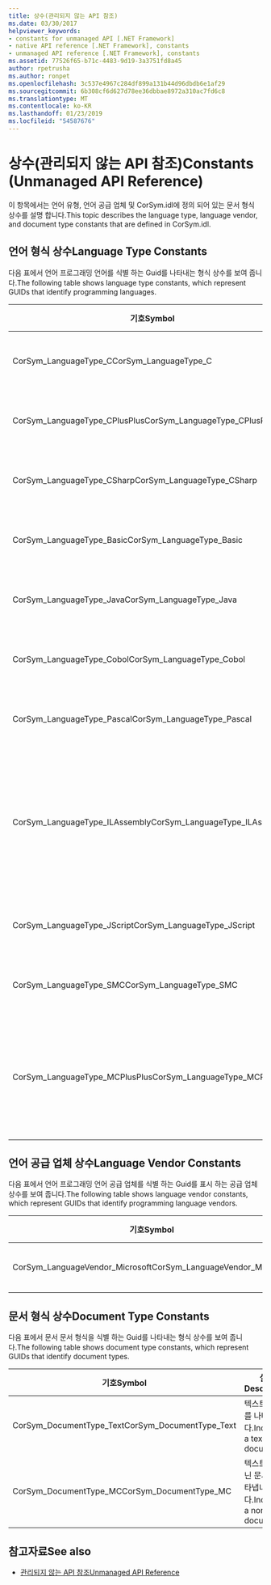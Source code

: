 ```yaml
---
title: 상수(관리되지 않는 API 참조)
ms.date: 03/30/2017
helpviewer_keywords:
- constants for unmanaged API [.NET Framework]
- native API reference [.NET Framework], constants
- unmanaged API reference [.NET Framework], constants
ms.assetid: 77526f65-b71c-4483-9d19-3a3751fd8a45
author: rpetrusha
ms.author: ronpet
ms.openlocfilehash: 3c537e4967c284df899a131b44d96dbdb6e1af29
ms.sourcegitcommit: 6b308cf6d627d78ee36dbbae8972a310ac7fd6c8
ms.translationtype: MT
ms.contentlocale: ko-KR
ms.lasthandoff: 01/23/2019
ms.locfileid: "54587676"
---
```

# <a name="constants-unmanaged-api-reference"></a><span data-ttu-id="2b3ed-102">상수(관리되지 않는 API 참조)</span><span class="sxs-lookup"><span data-stu-id="2b3ed-102">Constants (Unmanaged API Reference)</span></span>
<span data-ttu-id="2b3ed-103">이 항목에서는 언어 유형, 언어 공급 업체 및 CorSym.idl에 정의 되어 있는 문서 형식 상수를 설명 합니다.</span><span class="sxs-lookup"><span data-stu-id="2b3ed-103">This topic describes the language type, language vendor, and document type constants that are defined in CorSym.idl.</span></span>  
  
## <a name="language-type-constants"></a><span data-ttu-id="2b3ed-104">언어 형식 상수</span><span class="sxs-lookup"><span data-stu-id="2b3ed-104">Language Type Constants</span></span>  
 <span data-ttu-id="2b3ed-105">다음 표에서 언어 프로그래밍 언어를 식별 하는 Guid를 나타내는 형식 상수를 보여 줍니다.</span><span class="sxs-lookup"><span data-stu-id="2b3ed-105">The following table shows language type constants, which represent GUIDs that identify programming languages.</span></span>  
  
|<span data-ttu-id="2b3ed-106">기호</span><span class="sxs-lookup"><span data-stu-id="2b3ed-106">Symbol</span></span>|<span data-ttu-id="2b3ed-107">설명</span><span class="sxs-lookup"><span data-stu-id="2b3ed-107">Description</span></span>|  
|------------|-----------------|  
|<span data-ttu-id="2b3ed-108">CorSym_LanguageType_C</span><span class="sxs-lookup"><span data-stu-id="2b3ed-108">CorSym_LanguageType_C</span></span>|<span data-ttu-id="2b3ed-109">C 언어를 나타냅니다.</span><span class="sxs-lookup"><span data-stu-id="2b3ed-109">Indicates the C language.</span></span>|  
|<span data-ttu-id="2b3ed-110">CorSym_LanguageType_CPlusPlus</span><span class="sxs-lookup"><span data-stu-id="2b3ed-110">CorSym_LanguageType_CPlusPlus</span></span>|<span data-ttu-id="2b3ed-111">C + + 언어를 나타냅니다.</span><span class="sxs-lookup"><span data-stu-id="2b3ed-111">Indicates the C++ language.</span></span>|  
|<span data-ttu-id="2b3ed-112">CorSym_LanguageType_CSharp</span><span class="sxs-lookup"><span data-stu-id="2b3ed-112">CorSym_LanguageType_CSharp</span></span>|<span data-ttu-id="2b3ed-113">나타냅니다는 C# 언어입니다.</span><span class="sxs-lookup"><span data-stu-id="2b3ed-113">Indicates the C# language.</span></span>|  
|<span data-ttu-id="2b3ed-114">CorSym_LanguageType_Basic</span><span class="sxs-lookup"><span data-stu-id="2b3ed-114">CorSym_LanguageType_Basic</span></span>|<span data-ttu-id="2b3ed-115">기본 언어를 나타냅니다.</span><span class="sxs-lookup"><span data-stu-id="2b3ed-115">Indicates the Basic language.</span></span>|  
|<span data-ttu-id="2b3ed-116">CorSym_LanguageType_Java</span><span class="sxs-lookup"><span data-stu-id="2b3ed-116">CorSym_LanguageType_Java</span></span>|<span data-ttu-id="2b3ed-117">Java 언어를 나타냅니다.</span><span class="sxs-lookup"><span data-stu-id="2b3ed-117">Indicates the Java language.</span></span>|  
|<span data-ttu-id="2b3ed-118">CorSym_LanguageType_Cobol</span><span class="sxs-lookup"><span data-stu-id="2b3ed-118">CorSym_LanguageType_Cobol</span></span>|<span data-ttu-id="2b3ed-119">COBOL 언어를 나타냅니다.</span><span class="sxs-lookup"><span data-stu-id="2b3ed-119">Indicates the COBOL language.</span></span>|  
|<span data-ttu-id="2b3ed-120">CorSym_LanguageType_Pascal</span><span class="sxs-lookup"><span data-stu-id="2b3ed-120">CorSym_LanguageType_Pascal</span></span>|<span data-ttu-id="2b3ed-121">Pascal 언어를 나타냅니다.</span><span class="sxs-lookup"><span data-stu-id="2b3ed-121">Indicates the Pascal language.</span></span>|  
|<span data-ttu-id="2b3ed-122">CorSym_LanguageType_ILAssembly</span><span class="sxs-lookup"><span data-stu-id="2b3ed-122">CorSym_LanguageType_ILAssembly</span></span>|<span data-ttu-id="2b3ed-123">Microsoft 중간 언어 (MSIL) 어셈블리 코드를 나타냅니다.</span><span class="sxs-lookup"><span data-stu-id="2b3ed-123">Indicates the Microsoft intermediate language (MSIL) assembly code.</span></span>|  
|<span data-ttu-id="2b3ed-124">CorSym_LanguageType_JScript</span><span class="sxs-lookup"><span data-stu-id="2b3ed-124">CorSym_LanguageType_JScript</span></span>|<span data-ttu-id="2b3ed-125">JScript 언어를 나타냅니다.</span><span class="sxs-lookup"><span data-stu-id="2b3ed-125">Indicates the JScript language.</span></span>|  
|<span data-ttu-id="2b3ed-126">CorSym_LanguageType_SMC</span><span class="sxs-lookup"><span data-stu-id="2b3ed-126">CorSym_LanguageType_SMC</span></span>|<span data-ttu-id="2b3ed-127">SMC 언어를 나타냅니다.</span><span class="sxs-lookup"><span data-stu-id="2b3ed-127">Indicates the SMC language.</span></span>|  
|<span data-ttu-id="2b3ed-128">CorSym_LanguageType_MCPlusPlus</span><span class="sxs-lookup"><span data-stu-id="2b3ed-128">CorSym_LanguageType_MCPlusPlus</span></span>|<span data-ttu-id="2b3ed-129">C + + 언어를.NET Framework에 대 한 사용을 나타냅니다.</span><span class="sxs-lookup"><span data-stu-id="2b3ed-129">Indicates the C++ language enabled for the .NET Framework.</span></span>|  
  
## <a name="language-vendor-constants"></a><span data-ttu-id="2b3ed-130">언어 공급 업체 상수</span><span class="sxs-lookup"><span data-stu-id="2b3ed-130">Language Vendor Constants</span></span>  
 <span data-ttu-id="2b3ed-131">다음 표에서 언어 프로그래밍 언어 공급 업체를 식별 하는 Guid를 표시 하는 공급 업체 상수를 보여 줍니다.</span><span class="sxs-lookup"><span data-stu-id="2b3ed-131">The following table shows language vendor constants, which represent GUIDs that identify programming language vendors.</span></span>  
  
|<span data-ttu-id="2b3ed-132">기호</span><span class="sxs-lookup"><span data-stu-id="2b3ed-132">Symbol</span></span>|<span data-ttu-id="2b3ed-133">설명</span><span class="sxs-lookup"><span data-stu-id="2b3ed-133">Description</span></span>|  
|------------|-----------------|  
|<span data-ttu-id="2b3ed-134">CorSym_LanguageVendor_Microsoft</span><span class="sxs-lookup"><span data-stu-id="2b3ed-134">CorSym_LanguageVendor_Microsoft</span></span>|<span data-ttu-id="2b3ed-135">Microsoft를 나타냅니다.</span><span class="sxs-lookup"><span data-stu-id="2b3ed-135">Indicates Microsoft.</span></span>|  
  
## <a name="document-type-constants"></a><span data-ttu-id="2b3ed-136">문서 형식 상수</span><span class="sxs-lookup"><span data-stu-id="2b3ed-136">Document Type Constants</span></span>  
 <span data-ttu-id="2b3ed-137">다음 표에서 문서 문서 형식을 식별 하는 Guid를 나타내는 형식 상수를 보여 줍니다.</span><span class="sxs-lookup"><span data-stu-id="2b3ed-137">The following table shows document type constants, which represent GUIDs that identify document types.</span></span>  
  
|<span data-ttu-id="2b3ed-138">기호</span><span class="sxs-lookup"><span data-stu-id="2b3ed-138">Symbol</span></span>|<span data-ttu-id="2b3ed-139">설명</span><span class="sxs-lookup"><span data-stu-id="2b3ed-139">Description</span></span>|  
|------------|-----------------|  
|<span data-ttu-id="2b3ed-140">CorSym_DocumentType_Text</span><span class="sxs-lookup"><span data-stu-id="2b3ed-140">CorSym_DocumentType_Text</span></span>|<span data-ttu-id="2b3ed-141">텍스트 문서를 나타냅니다.</span><span class="sxs-lookup"><span data-stu-id="2b3ed-141">Indicates a text document.</span></span>|  
|<span data-ttu-id="2b3ed-142">CorSym_DocumentType_MC</span><span class="sxs-lookup"><span data-stu-id="2b3ed-142">CorSym_DocumentType_MC</span></span>|<span data-ttu-id="2b3ed-143">텍스트가 아닌 문서를 나타냅니다.</span><span class="sxs-lookup"><span data-stu-id="2b3ed-143">Indicates a non-text document.</span></span>|  
  
## <a name="see-also"></a><span data-ttu-id="2b3ed-144">참고자료</span><span class="sxs-lookup"><span data-stu-id="2b3ed-144">See also</span></span>
- [<span data-ttu-id="2b3ed-145">관리되지 않는 API 참조</span><span class="sxs-lookup"><span data-stu-id="2b3ed-145">Unmanaged API Reference</span></span>](../../../docs/framework/unmanaged-api/index.md)
